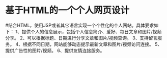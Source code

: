 # 基于HTML的一个个人网页设计
#结合HTML，使用JSP或者其它语言实现一个个性化的个人网站。具体要求如下：
1、提供个人的信息展示，包括个人信息简介、爱好、每日文章和图片/视频分享。
2、可以根据标题、日期进行分享文章和图片/视频查询。
3、支持留言服务。
4、根据不同日期，网站能够动态提示最新文章和图片/视频访问连接。
5、提供广告性的图片/视频。
6、提供友情连接服务。
